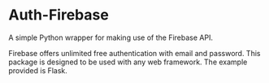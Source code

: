 # Auth-Firebase

A simple Python wrapper for making use of the Firebase API.

Firebase offers unlimited free authentication with email and password. This package is designed to be used with any web framework. The example provided is Flask.
